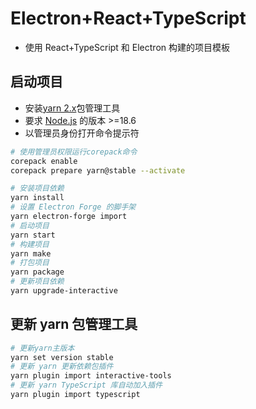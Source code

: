 # Electron+React+TypeScript

- 使用 React+TypeScript 和 Electron 构建的项目模板

## 启动项目

- 安装[yarn 2.x](https://yarnpkg.com/getting-started/install)包管理工具
- 要求 [Node.js](https://nodejs.org/en/download/) 的版本 >=18.6
- 以管理员身份打开命令提示符

```bash
# 使用管理员权限运行corepack命令
corepack enable
corepack prepare yarn@stable --activate

# 安装项目依赖
yarn install
# 设置 Electron Forge 的脚手架
yarn electron-forge import
# 启动项目
yarn start
# 构建项目
yarn make
# 打包项目
yarn package
# 更新项目依赖
yarn upgrade-interactive
```

## 更新 yarn 包管理工具

```bash
# 更新yarn主版本
yarn set version stable
# 更新 yarn 更新依赖包插件
yarn plugin import interactive-tools
# 更新 yarn TypeScript 库自动加入插件
yarn plugin import typescript
```

